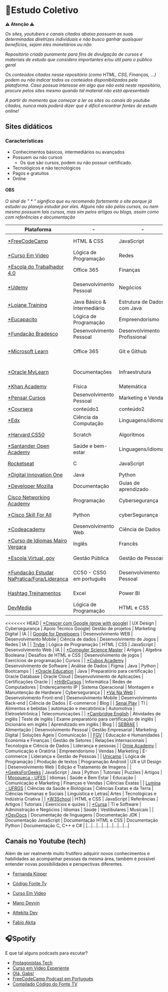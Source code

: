 # 📖Estudo Coletivo

**⚠️ Atenção ⚠️** 
    
_Os sites, youtubers e canais citados abaixo possuem as suas determinadas diretrizes individuais e não busco ganhar quaisquer benefícios, sejam eles monetários ou não_

_Repositório criado puramente para fins de divulgação de cursos e materiais de estudo que considero importantes e/ou útil para o público geral_

_Os conteúdos citados nesse repositório (como HTML, CSS, Finanças, ...) podem ou não indicar todos os conteúdos disponibilizados pela plataforma. Caso possua interesse em algo que não está neste repositório, procure pelos sites mesmo quando tal material não está apresentado_

_A partir do momento que começar a ler os sites ou canais do youtube citados, nunca mais poderá dizer que é difícil encontrar fontes de estudo online!_


## Sites didáticos

### Características

- Conhecimentos básicos, intermediários ou avançados
- Possuem ou não cursos
    - Os que são cursos, podem ou não possuir certificado.
- Tecnológicos e não tecnológicos
- Pagos e gratuitos
- Online

#### OBS

_O sinal de " * " significa que eu recomendo fortemente o site porque já estudei ou planejo estudar por eles. Alguns não são pelos cursos, ou nem mesmo possuem tais cursos, mas sim pelos artigos ou blogs, assim como com referências e documentação_

|Plataforma|-|-|-|-|-|-|-|
|-|-|-|-|-|-|-|-|
| [*FreeCodeCamp](https://www.freecodecamp.org/) | HTML & CSS | JavaScript | Python | Banco de Dados | Frameworks | Linguagem Legado |
| [*Curso Em Video](https://www.cursoemvideo.com/) | Lógica de Programação | Redes | Hardware | Programação | Inglês | Banco de Dados |
| [*Escola do Trabalhador 4.0](https://ead.escoladotrabalhador40.com.br/) | Office 365 | Finanças | Programação | Computação em Nuvem | Produtividade | IA |
| [*Udemy](https://www.udemy.com/pt/) | Desenvolvimento Pessoal | Negócios | TI, desenvolvimento e Software | Música | Marketing | Design |
| [*Loiane Training](https://loiane.training/curso/phonegap-apache-cordova) | Java Básico & Intermediário | Estrutura de Dados com Java | Angular | CRUD Angular + Spring| Ext JS 4 | Phonegap e Apache Cordova |
| [*Eucapacito](https://www.eucapacito.com.br/) | Lógica de Programação | Empreendorismo | Programação | Computação em Nuvem | Banco de Dados | IA |
| [*Fundação Bradesco](https://www.ev.org.br/) |Desenvolvimento Pessoal | Desenvolvimento Profissional | Programação | Metodologias de Aprendizagem | Negócios e Inovação | Tecnologia da Informação | 
| [*Microsoft Learn](https://learn.microsoft.com/pt-br/) | Office 365 | Git e Github | Programação | Cybersegurança | Computação em Nuvem com Azure | IA |
| [*Oracle MyLearn](https://mylearn.oracle.com/) | Documentações | Infraestrutura | Infraestrutura em Nuvem | Java | Banco de Dados SQL e Oracle Database | Certificações
| [*Khan Academy](https://pt.khanacademy.org/) | Física | Matemática | Cybersegurança | Programação | Inglês | Ciencias |
| [*Pensar Cursos](https://www.pensarcursos.com.br/) | Desenvolvimento Pessoal | Marketing e Vendas | Tecnologia da Informação | Gestão e Liderança | Medicina e Saúde | Psicologia |
| [*Coursera](https://www.coursera.org) | conteúdo1 | conteúdo2 | conteúdo3 | conteúdo4 | conteúdo5 | conteúdo6 |
| [*Edx](https://www.edx.org/) | Ciência da Computação | Linguagens/idiomas | Ciência ded Dados | Administração e Negócios | Engenharia | Humanidades |
| [*Harvard CS50](https://cs50.harvard.edu/x/2024/) | Scratch | Algoritmos | Estrutura de Dados | IA | Programação e desenvolvimento | Cybersesgurança |
| [*Santander Open Academy](https://www.santanderopenacademy.com/en/index.html) | Saúde e bem-estar | Linguagens/idiomas | Bootcamps | Negócios | Intercâmbio | Tecnologia |
| [Rocketseat](https://app.rocketseat.com.br/) | C | JavaScript | Java | Front-end e Back-end | Web Fullstack | Python |
| [*Digital Innovation One](https://web.dio.me/home) | Java | Python | AWS | Cybersegurança | .NET | Certificações |
| [*Developer Mozilla](https://developer.mozilla.org/pt-BR/) | Documentação | Guias de aprendizado | HTML | CSS | JavaScript | Web APIs |
| [Cisco Networking Academy](https://www.netacad.com/) | Programação | Cybersegurança | Networking (redes) | Ciência de Dados | IoT | Infraestrutura e Automação |
| [*Cisco Skill For All](https://skillsforall.com/) | Python | cyberSegurança | Networking (redes) | Ciência de dados | IA | Certificações |
| [*Codeacademy](https://www.codecademy.com/) | Desenvolvimento Web | Ciência de Dados | Ciência da Computação | Desenvolvimento de Jogos | IA | Desenvolvimento Mobile |
| [*Curso de Idiomas Mairo Vergara](https://curso.mairovergara.com/) | Inglês | Francês | Espanhol | Blogs | Comunidade no site | Metodologia própria |
| [*Escola Virtual .gov](https://www.escolavirtual.gov.br/) | Gestão Pública | Gestão de Pessoas | Desenvolvimento Pessoal | TI | Educação e Docência | Saúde |
| [*Fundação Estudar NaPratica/Fora/Liderança](https://www.estudar.org.br/) | CC50 - CS50 em português | Desenvolvimento Pessoal | Preparatórios | Comunicação Interpessoal | Produtividade | Vagas e Processos de emprego |
| [Hashtag Treinamentos](https://www.hashtagtreinamentos.com/) | Excel | Power BI | HTML e CSS | JavaScript | Python | Banco de Dados SQL |
| [DevMedia](https://www.devmedia.com.br/) | Lógica de Programação | HTML e CSS | JavaScript | Frameworks | Banco de Dados | Artigos |
<<<<<<< HEAD
| [*Crescer com Google (grow with google)](https://grow.google/intl/pt/) | UX Design | Cybersegurança | Apoio Técnico Google| Gestão de projetos | Marketing Digital | IA |
| [Google for Developers](https://developers.google.com/learn?hl=pt-br) | Desenvolvimento WEB | Desenvolvimento Mobile | Ciência de dados | Desenvolvimento de Jogos | Redes | IA | 
| [Trybe](https://www.betrybe.com/) | Lógica de Programação | HTML | CSS | JavaScript | Desenvolvimento Web  | IA |
| [*Computer Science Master](https://www.computersciencemaster.com.br/) | Artigos | Algebra Booleana | Desafios de HTML e CSS | Desenvolvimento de jogos | Exercícios de programação | Cursos |
| [*Cubos Academy](https://cubos.academy/#cursos) | Desenvolvimento de Software | Análise de Dados | Figma | Java | Python | Bootcamps |
| [*Oracle Education](https://education.oracle.com/pt_BR/) | Java | Preparatório para certificação | Oracle Database | Oracle Cloud | Desenvolvimento de Aplicações | Certificações Oracle |
| [*HrBrCursos](https://www.hrbrcursos.com/) | Informática | Redes de Computadores | Endereçamento IP | Sistema Operacional | Montagem e Manuntenção de Hardware | Cybersegurança |
| [*Vai Na Web](https://vainaweb.com.br/carreiras) | Desenvolvimento Front-end | Desenvolvimento Mobile | Desenvolvimento Back-end | Ciência de Dados | E-commerce | Blog |
| [Senai Play](https://play.senai.br/) | TI | Alimentos e bebidas | automação e mecatrônica | Automotiva | Eletroeletrônica | Telecomunicações |
| [*Cambridge English](https://www.cambridgeenglish.org/) | Atividades de inglês | Teste de inglês | Exame preparatório para certificação de inglês | Dicionário em inglês | Aprendizado em inglês | Blog |
| [SEBRAE](https://sebrae.com.br/sites/PortalSebrae/cursosonline) | Alimentação | Desenvolvimento Pessoal | Gestão Empresarial | Marketing Digital | Soluções Ágeis | Comunicação |
| [FGV](https://educacao-executiva.fgv.br/cursos/online) | Educação e Humanidades | Economia e Finanças | Gestão de Setores | Relações Internacionais | Tecnologia e Ciência de Dados | Liderança e pessoas |
| [Omie Academy](https://academy.omie.com.br/) | Comunicação e Oratória | Empreendorismo | Vendas | Marketing | E-commerce | Liderança e Gestão de Pessoas |
| [Unicamp](https://moocs.ggte.unicamp.br/) | Lógica de Programação | Produção de textos | Programação Android | UX e UI Design | Desenvolvimento Web | Edição e Tratamento de Imagens |
| [*GeeksForGeeks](https://www.geeksforgeeks.org/) | JavaScript | Java | Python | Tutoriais | Puzzles | Artigos |
| [Mooqueca - UFES](https://mooc.ufes.br/) | Idiomas | Saúde e Bem Estar | Educação | Comunicação e Marketing | Finanças e Vendas | Ciências Exatas |
| [Lumina - UFRGS](https://lumina.ufrgs.br/) | Ciências da Saúde e Biológicas | Ciências Exatas e da Terra | Ciências Humanas e Sociais | Linguistica e Letras| Artes | Tecnológicas e Indústria Criativa |
| [*W3School](https://www.w3schools.com/) | HTML e CSS | JavaScript | Referências | Artigos | Tutoriais | Exercícios e quizes |
| [*Cursa](https://cursa.app/pt) | TI e Software | Administração e Negócios | Idiomas | Saúde | Vestibulares | Musicais |
| [*DevDocs](https://devdocs.io) | Documentação de linguagens | Documentação JDK | Documentação JavaScript | Documentação HTML e CSS | Documentação Python | Documentação C, C++ e C# |
|...|...|...|...|...|...|...|...|


## Canais no Youtube (tech)

Além de ser realmente muito frutífero adquirir novos conhecimentos e habilidades ao acompanhar pessoas da mesma área, também é possível entender novas possibilidades e perspectivas diferentes.

- [Fernanda Kipper](https://www.youtube.com/@kipperdev)

- [Código Fonte Tv](https://www.youtube.com/@codigofontetv)

- [Curso Em Vídeo](https://www.youtube.com/c/CursoemVideo/)

- [Mano Deyvin](https://www.youtube.com/@manodeyvin)

- [Attekita Dev](https://www.youtube.com/@attekitadev)

- [Fabio Akita](https://www.youtube.com/@Akitando)

## 🎧Spotify

E que tal alguns podcasts para escutar?

- [Protagonistas Tech](https://open.spotify.com/show/5kBWlcfQXmdHR8By2A9C5X?si=304d8181d99c4725)
- [Curso em Video Experiente](https://open.spotify.com/show/5KHDGT9PeWAqX7Qstoci1y?si=1346dd5318a24d50)
- [Olá, Gabs!](https://open.spotify.com/show/094hX276k5lFzM8Ig2xpsl?si=e9cfee2139a54605)
- [FreeCodeCamp Podcast em Português](https://open.spotify.com/show/70m92At5oht4zY4f87lLEE?si=1195056447c84fbd)
- [Compilado Código do Fonte TV](https://open.spotify.com/show/7kLgm2CDG4aontuQOluFwb?si=d9298f1e1b434186)